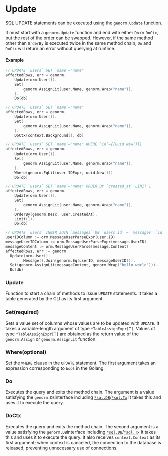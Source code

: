 # Update

SQL UPDATE statements can be executed using the `genorm.Update` function.

It must start with a `genorm.Update` function and end with either `Do` or `DoCtx`, but the rest of the order can be swapped. However, if the same method other than `OrderBy` is executed twice in the same method chain, `Do` and `DoCtx` will return an error without querying at runtime.

#### Example

```go
// UPDATE `users` SET `name`="name"
affectedRows, err = genorm.
    Update(orm.User()).
    Set(
        genorm.AssignLit(user.Name, genorm.Wrap("name")),
    ).
    Do(db)

// UPDATE `users` SET `name`="name"
affectedRows, err = genorm.
    Update(orm.User()).
    Set(
        genorm.AssignLit(user.Name, genorm.Wrap("name")),
    ).
    DoCtx(context.Background(), db)

// UPDATE `users` SET `name`="name" WHERE `id`={{uuid.New()}} 
affectedRows, err = genorm.
    Update(orm.User()).
    Set(
        genorm.AssignLit(user.Name, genorm.Wrap("name")),
    ).
    Where(genorm.EqLit(user.IDExpr, uuid.New())).
    Do(db)

// UPDATE `users` SET `name`="name" ORDER BY `created_at` LIMIT 1
affectedRows, err = genorm.
    Update(orm.User()).
    Set(
        genorm.AssignLit(user.Name, genorm.Wrap("name")),
    ).
    OrderBy(genorm.Desc, user.CreatedAt).
    Limit(1).
    Do(db)

// UPDATE `users` INNER JOIN `messages` ON `users.id` = `messages`.`id` SET `content`="hello world"
userIDColumn := orm.MessageUserParseExpr(user.ID)
messageUserIDColumn := orm.MessageUserParseExpr(message.UserID)
messageContent := orm.MessageUserParse(message.Content)
affectedRows, err := genorm.
  Update(orm.User().
		Message().Join(genorm.Eq(userID, messageUserID))).
  Set(genorm.AssignLit(messageContent, genorm.Wrap("hello world"))).
  Do(db)
```

### Update

Function to start a chain of methods to issue `UPDATE` statements. It takes a table generated by the CLI as its first argument.

### Set(required)

Sets a value set of columns whose values are to be updated with `UPDATE`. It takes a variable-length argument of type `*TableAssignExpr[T]`. Values of type `*TableAssignExpr[T]` are obtained as the return value of the `genorm.Assign` or `genorm.AssignLit` function.

### Where(optional)

Set the `WHERE` clause in the `UPDATE` statement. The first argument takes an expression corresponding to `bool` in the Golang.

### Do

Executes the query and exits the method chain. The argument is a value satisfying the `genorm.DB`interface including [`*sql.DB`](https://pkg.go.dev/database/sql#DB)/[`*sql.Tx`](https://pkg.go.dev/database/sql#Tx) It takes this and uses it to execute the query.

### DoCtx

Executes the query and exits the method chain. The second argument is a value satisfying the `genorm.DB`interface including [`*sql.DB`](https://pkg.go.dev/database/sql#DB)/[`*sql.Tx`](https://pkg.go.dev/database/sql#Tx) It takes this and uses it to execute the query. It also receives `context.Context` as its first argument; when context is canceled, the connection to the database is released, preventing unnecessary use of connections.
